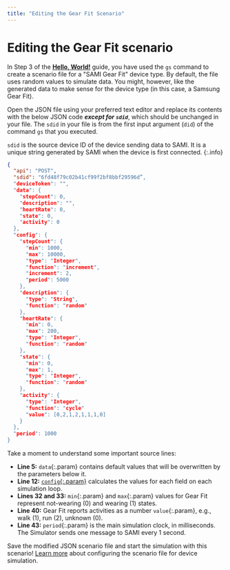 ```yaml
---
title: "Editing the Gear Fit Scenario"
---
```


# Editing the Gear Fit scenario

In Step 3 of the [**Hello, World!**](/sami/sami-documentation/hello-world.html) guide, you have used the `gs` command to create a scenario file for a "SAMI Gear Fit" device type. By default, the file uses random values to simulate data. You might, however, like the generated data to make sense for the device type (in this case, a Samsung Gear Fit).

Open the JSON file using your preferred text editor and replace its contents with the below JSON code ***except for `sdid`***, which should be unchanged in your file. The `sdid` in your file is from the first input argument (`did`) of the command `gs` that you executed.

`sdid` is the source device ID of the device sending data to SAMI. It is a unique string generated by SAMI when the device is first connected.
{:.info}

~~~json
{
  "api": "POST",
  "sdid": "6fd48f79c02b41cf99f2bf8bbf29596d”,
  "deviceToken": "",
  "data": {
    "stepCount": 0,
    "description": "",
    "heartRate": 0,
    "state": 0,
    "activity": 0
  },
  "config": {
    "stepCount": {
      "min": 1000,
      "max": 10000,
      "type": "Integer",
      "function": "increment",
      "increment": 2,
      "period": 5000
    },
    "description": {
      "type": "String",
      "function": "random"
    },
    "heartRate": {
      "min": 0,
      "max": 200,
      "type": "Integer",
      "function": "random"
    },
    "state": {
      "min": 0,
      "max": 1,
      "type": "Integer",
      "function": "random"
    },
    "activity": {
      "type": "Integer",
      "function": "cycle"
      "value": [0,2,1,2,1,1,1,0]
    }
  },
  "period": 1000
}
~~~

Take a moment to understand some important source lines:

- **Line 5:** `data`{:.param} contains default values that will be overwritten by the parameters below it.
- **Line 12:** [`config`{:.param}](/sami/demos-tools/device-simulator.html#the-config-object) calculates the values for each field on each simulation loop.
- **Lines 32 and 33:** `min`{:.param} and `max`{:.param} values for Gear Fit represent not-wearing (0) and wearing (1) states.
- **Line 40:** Gear Fit reports activities as a number `value`{:.param}, e.g., walk (1), run (2), unknown (0).
- **Line 43:** `period`{:.param} is the main simulation clock, in milliseconds. The Simulator sends one message to SAMI every 1 second.

Save the modified JSON scenario file and start the simulation with this scenario! [Learn more](http://developer.samsungsami.io/sami/demos-tools/device-simulator.html#scenarios) about configuring the scenario file for device simulation.
